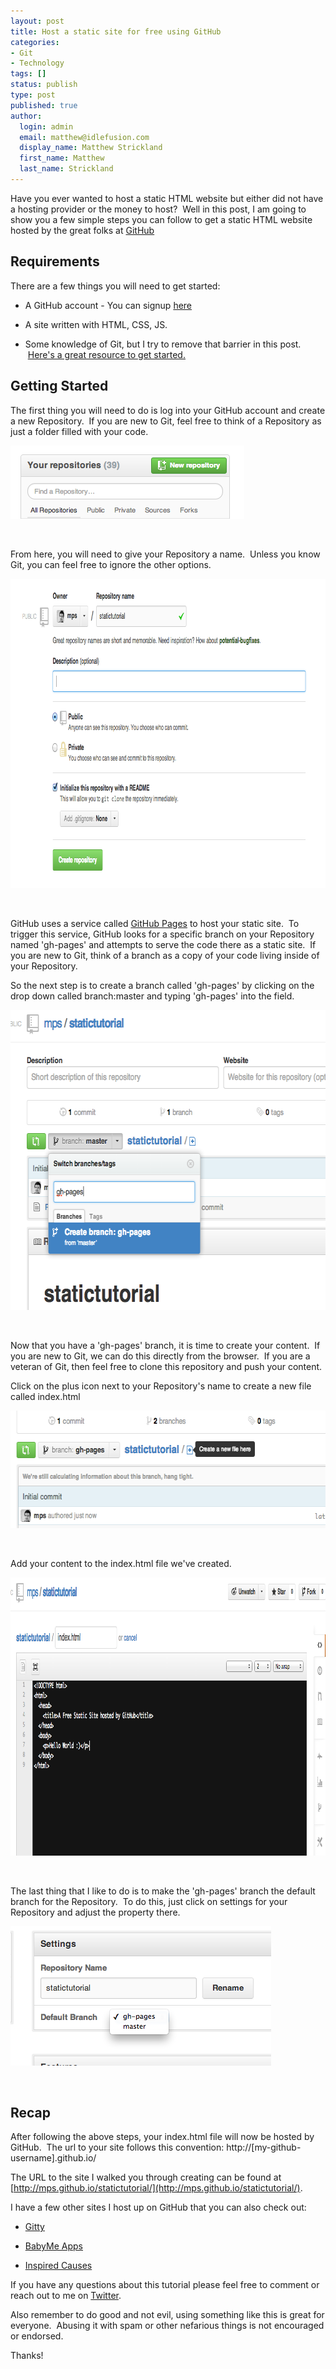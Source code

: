 ```yaml
---
layout: post
title: Host a static site for free using GitHub
categories:
- Git
- Technology
tags: []
status: publish
type: post
published: true
author:
  login: admin
  email: matthew@idlefusion.com
  display_name: Matthew Strickland
  first_name: Matthew
  last_name: Strickland
---
```

Have you ever wanted to host a static HTML website but either did not have a hosting provider or the money to host?  Well in this post, I am going to show you a few simple steps you can follow to get a static HTML website hosted by the great folks at [GitHub](http://github.com)

## Requirements

There are a few things you will need to get started:

* A GitHub account - You can signup [here](https://github.com/mps/GittyFeedback/issues?state=open)

* A site written with HTML, CSS, JS.

* Some knowledge of Git, but I try to remove that barrier in this post.  [Here's a great resource to get started.](http://try.github.io/)

## Getting Started

The first thing you will need to do is log into your GitHub account and create a new Repository.  If you are new to Git, feel free to think of a Repository as just a folder filled with your code.

<a href="http://mstrick.com/wp-content/uploads/2013/06/Screen-Shot-2013-06-28-at-8.30.49-AM.png"><img class="alignnone size-full wp-image-308" alt="Screen Shot 2013-06-28 at 8.30.49 AM" src="../assets/Screen-Shot-2013-06-28-at-8.30.49-AM.png" width="374" height="117" /></a>

&nbsp;

From here, you will need to give your Repository a name.  Unless you know Git, you can feel free to ignore the other options.

<a href="http://mstrick.com/wp-content/uploads/2013/06/Screen-Shot-2013-06-28-at-8.31.23-AM.png"><img class="alignnone size-full wp-image-307" alt="Screen Shot 2013-06-28 at 8.31.23 AM" src="../assets/Screen-Shot-2013-06-28-at-8.31.23-AM.png" width="872" height="495" /></a>

&nbsp;

GitHub uses a service called [GitHub Pages](http://pages.github.com/) to host your static site.  To trigger this service, GitHub looks for a specific branch on your Repository named 'gh-pages' and attempts to serve the code there as a static site.  If you are new to Git, think of a branch as a copy of your code living inside of your Repository.

So the next step is to create a branch called 'gh-pages' by clicking on the drop down called branch:master and typing 'gh-pages' into the field.

<a href="http://mstrick.com/wp-content/uploads/2013/06/Screen-Shot-2013-06-28-at-8.31.37-AM.png"><img class="alignnone size-full wp-image-306" alt="Screen Shot 2013-06-28 at 8.31.37 AM" src="../assets/Screen-Shot-2013-06-28-at-8.31.37-AM.png" width="623" height="480" /></a>

&nbsp;

Now that you have a 'gh-pages' branch, it is time to create your content.  If you are new to Git, we can do this directly from the browser.  If you are a veteran of Git, then feel free to clone this repository and push your content.

Click on the plus icon next to your Repository's name to create a new file called index.html

<a href="http://mstrick.com/wp-content/uploads/2013/06/Screen-Shot-2013-06-28-at-8.31.52-AM.png"><img class="alignnone size-full wp-image-305" alt="Screen Shot 2013-06-28 at 8.31.52 AM" src="../assets/Screen-Shot-2013-06-28-at-8.31.52-AM.png" width="624" height="188" /></a>

&nbsp;

Add your content to the index.html file we've created.

<a href="http://mstrick.com/wp-content/uploads/2013/06/Screen-Shot-2013-06-28-at-8.33.06-AM.png"><img class="alignnone size-full wp-image-304" alt="Screen Shot 2013-06-28 at 8.33.06 AM" src="../assets/Screen-Shot-2013-06-28-at-8.33.06-AM.png" width="997" height="445" /></a>

&nbsp;

The last thing that I like to do is to make the 'gh-pages' branch the default branch for the Repository.  To do this, just click on settings for your Repository and adjust the property there.

<a href="http://mstrick.com/wp-content/uploads/2013/06/Screen-Shot-2013-06-28-at-8.33.26-AM.png"><img class="alignnone size-full wp-image-303" alt="Screen Shot 2013-06-28 at 8.33.26 AM" src="../assets/Screen-Shot-2013-06-28-at-8.33.26-AM.png" width="417" height="223" /></a>

&nbsp;

## Recap

After following the above steps, your index.html file will now be hosted by GitHub.  The url to your site follows this convention: http://[my-github-username].github.io/

The URL to the site I walked you through creating can be found at [http://mps.github.io/statictutorial/](http://mps.github.io/statictutorial/).

I have a few other sites I host up on GitHub that you can also check out:

* [Gitty](http://github.com/mps/gittyapp.com)

* [BabyMe Apps](http://github.com/mps/babymeapps.com)

* [Inspired Causes](http://github.com/mps/inspiredcauses.com)

If you have any questions about this tutorial please feel free to comment or reach out to me on [Twitter](http://twitter.com/strickland).

Also remember to do good and not evil, using something like this is great for everyone.  Abusing it with spam or other nefarious things is not encouraged or endorsed.

Thanks!

&nbsp;
